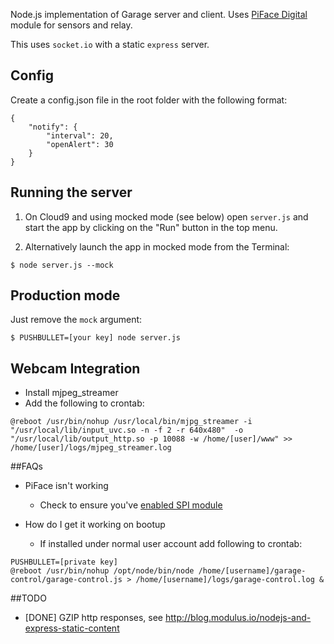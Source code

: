 

Node.js implementation of Garage server and client.  Uses [PiFace Digital](http://www.piface.org.uk/products/piface_digital/) module for sensors and relay.

This uses `socket.io` with a static `express` server.

## Config

Create a config.json file in the root folder with the following format:

```
{ 
    "notify": {
        "interval": 20,
        "openAlert": 30
    }
}
```

## Running the server

1) On Cloud9 and using mocked mode (see below) open `server.js` and start the app by clicking on the "Run" button in the top menu.

2) Alternatively launch the app in mocked mode from the Terminal:

```
$ node server.js --mock
```
## Production mode

Just remove the `mock` argument:
```
$ PUSHBULLET=[your key] node server.js 
```

## Webcam Integration

* Install mjpeg_streamer
* Add the following to crontab:
```
@reboot /usr/bin/nohup /usr/local/bin/mjpg_streamer -i "/usr/local/lib/input_uvc.so -n -f 2 -r 640x480"  -o "/usr/local/lib/output_http.so -p 10088 -w /home/[user]/www" >> /home/[user]/logs/mjpeg_streamer.log
```

##FAQs

* PiFace isn't working
  * Check to ensure you've [enabled SPI module](http://www.piface.org.uk/guides/Install_PiFace_Software/Enabling_SPI/)

* How do I get it working on bootup
  * If installed under normal user account add following to crontab:
```
PUSHBULLET=[private key]
@reboot /usr/bin/nohup /opt/node/bin/node /home/[username]/garage-control/garage-control.js > /home/[username]/logs/garage-control.log &
```

##TODO

* [DONE] GZIP http responses, see http://blog.modulus.io/nodejs-and-express-static-content
